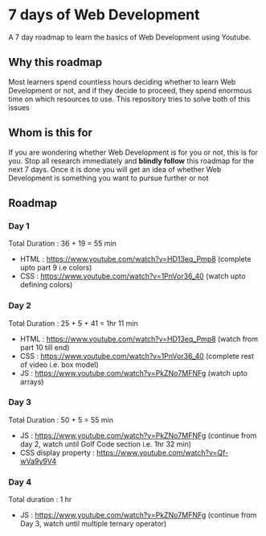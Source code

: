 # 7 days of Web Development
A 7 day roadmap to learn the basics of Web Development using Youtube.

## Why this roadmap
Most learners spend countless hours deciding whether to learn Web Development or not, and if they decide to proceed, they spend enormous time on which resources to use. This repository tries to solve both of this issues

## Whom is this for
If you are wondering whether Web Development is for you or not, this is for you. Stop all research immediately and **blindly follow** this roadmap for the next 7 days. Once it is done you will get an idea of whether Web Development is something you want to pursue further or not

## Roadmap

### Day 1
Total Duration : 36 + 19 = 55 min 
- HTML : https://www.youtube.com/watch?v=HD13eq_Pmp8 (complete upto part 9 i.e colors)
- CSS : https://www.youtube.com/watch?v=1PnVor36_40 (watch upto defining colors)


### Day 2
Total Duration : 25 + 5 + 41 = 1hr 11 min
- HTML : https://www.youtube.com/watch?v=HD13eq_Pmp8 (watch from part 10 till end)
- CSS : https://www.youtube.com/watch?v=1PnVor36_40 (complete rest of video i.e. box model)
- JS : https://www.youtube.com/watch?v=PkZNo7MFNFg (watch upto arrays)

### Day 3
Total Duration : 50 + 5 = 55 min
- JS : https://www.youtube.com/watch?v=PkZNo7MFNFg (continue from day 2, watch until Golf Code section i.e. 1hr 32 min)
- CSS display property : https://www.youtube.com/watch?v=Qf-wVa9y9V4

### Day 4
Total duration : 1 hr
- JS : https://www.youtube.com/watch?v=PkZNo7MFNFg (continue from Day 3, watch until multiple ternary operator)

  
